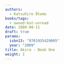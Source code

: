 ```yaml
---
authors:
  - Katsuhiro Ōtomo
books/tags:
  - owned-but-unread
date: 1800-08-11
draft: true
params:
  isbn13: "9781935429005"
  year: "2009"
title: Akira - Book One
weight: 1
---
```


<!--more-->
